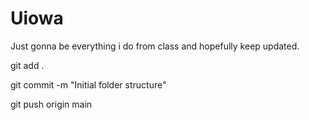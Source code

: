 # Uiowa


Just gonna be everything i do from class and hopefully keep updated.

git add .

git commit -m "Initial folder structure"

git push origin main


